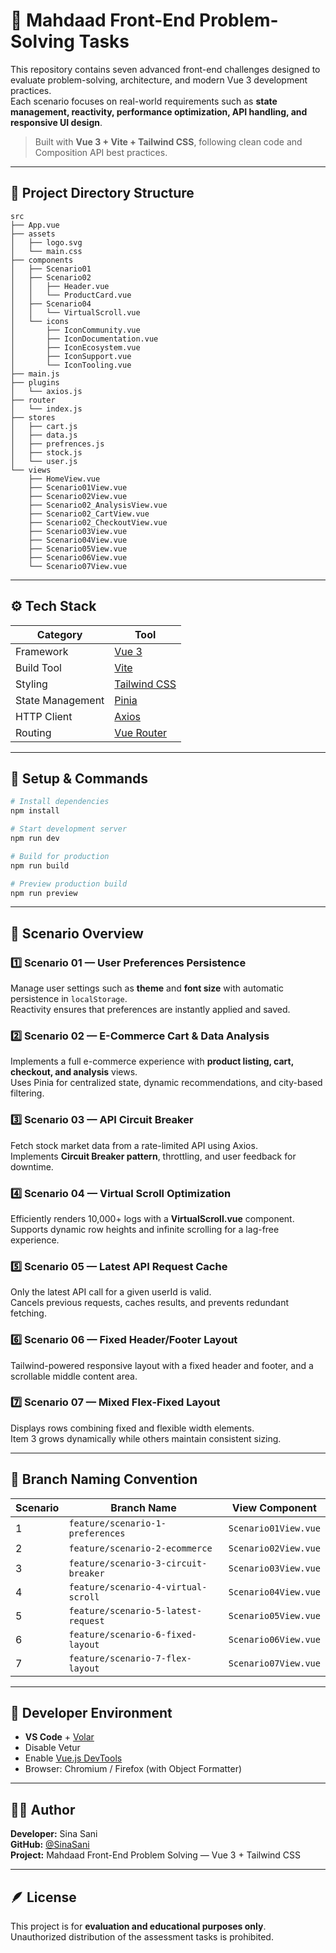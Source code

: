 # 🧩 Mahdaad Front-End Problem-Solving Tasks

This repository contains seven advanced front-end challenges designed to evaluate problem-solving, architecture, and modern Vue 3 development practices.  
Each scenario focuses on real-world requirements such as **state management, reactivity, performance optimization, API handling, and responsive UI design**.

> Built with **Vue 3 + Vite + Tailwind CSS**, following clean code and Composition API best practices.

---

## 📂 Project Directory Structure

```
src
├── App.vue
├── assets
│   ├── logo.svg
│   └── main.css
├── components
│   ├── Scenario01
│   ├── Scenario02
│   │   ├── Header.vue
│   │   └── ProductCard.vue
│   ├── Scenario04
│   │   └── VirtualScroll.vue
│   └── icons
│       ├── IconCommunity.vue
│       ├── IconDocumentation.vue
│       ├── IconEcosystem.vue
│       ├── IconSupport.vue
│       └── IconTooling.vue
├── main.js
├── plugins
│   └── axios.js
├── router
│   └── index.js
├── stores
│   ├── cart.js
│   ├── data.js
│   ├── prefrences.js
│   ├── stock.js
│   └── user.js
└── views
    ├── HomeView.vue
    ├── Scenario01View.vue
    ├── Scenario02View.vue
    ├── Scenario02_AnalysisView.vue
    ├── Scenario02_CartView.vue
    ├── Scenario02_CheckoutView.vue
    ├── Scenario03View.vue
    ├── Scenario04View.vue
    ├── Scenario05View.vue
    ├── Scenario06View.vue
    └── Scenario07View.vue
```

---

## ⚙️ Tech Stack

| Category | Tool |
|-----------|------|
| Framework | [Vue 3](https://vuejs.org/) |
| Build Tool | [Vite](https://vitejs.dev/) |
| Styling | [Tailwind CSS](https://tailwindcss.com/) |
| State Management | [Pinia](https://pinia.vuejs.org/) |
| HTTP Client | [Axios](https://axios-http.com/) |
| Routing | [Vue Router](https://router.vuejs.org/) |

---

## 🚀 Setup & Commands

```bash
# Install dependencies
npm install

# Start development server
npm run dev

# Build for production
npm run build

# Preview production build
npm run preview
```

---

## 🧠 Scenario Overview

### 1️⃣ Scenario 01 — User Preferences Persistence
Manage user settings such as **theme** and **font size** with automatic persistence in `localStorage`.  
Reactivity ensures that preferences are instantly applied and saved.

### 2️⃣ Scenario 02 — E-Commerce Cart & Data Analysis
Implements a full e-commerce experience with **product listing, cart, checkout, and analysis** views.  
Uses Pinia for centralized state, dynamic recommendations, and city-based filtering.

### 3️⃣ Scenario 03 — API Circuit Breaker
Fetch stock market data from a rate-limited API using Axios.  
Implements **Circuit Breaker pattern**, throttling, and user feedback for downtime.

### 4️⃣ Scenario 04 — Virtual Scroll Optimization
Efficiently renders 10,000+ logs with a **VirtualScroll.vue** component.  
Supports dynamic row heights and infinite scrolling for a lag-free experience.

### 5️⃣ Scenario 05 — Latest API Request Cache
Only the latest API call for a given userId is valid.  
Cancels previous requests, caches results, and prevents redundant fetching.

### 6️⃣ Scenario 06 — Fixed Header/Footer Layout
Tailwind-powered responsive layout with a fixed header and footer, and a scrollable middle content area.

### 7️⃣ Scenario 07 — Mixed Flex-Fixed Layout
Displays rows combining fixed and flexible width elements.  
Item 3 grows dynamically while others maintain consistent sizing.

---

## 🧩 Branch Naming Convention

| Scenario | Branch Name | View Component |
|-----------|--------------|----------------|
| 1 | `feature/scenario-1-preferences` | `Scenario01View.vue` |
| 2 | `feature/scenario-2-ecommerce` | `Scenario02View.vue` |
| 3 | `feature/scenario-3-circuit-breaker` | `Scenario03View.vue` |
| 4 | `feature/scenario-4-virtual-scroll` | `Scenario04View.vue` |
| 5 | `feature/scenario-5-latest-request` | `Scenario05View.vue` |
| 6 | `feature/scenario-6-fixed-layout` | `Scenario06View.vue` |
| 7 | `feature/scenario-7-flex-layout` | `Scenario07View.vue` |

---

## 🧰 Developer Environment

- **VS Code** + [Volar](https://marketplace.visualstudio.com/items?itemName=Vue.volar)
- Disable Vetur
- Enable [Vue.js DevTools](https://devtools.vuejs.org/)
- Browser: Chromium / Firefox (with Object Formatter)

---

## 👨‍💻 Author

**Developer:** Sina Sani  
**GitHub:** [@SinaSani](https://github.com/SinaSani)  
**Project:** Mahdaad Front-End Problem Solving — Vue 3 + Tailwind CSS

---

## 🪶 License

This project is for **evaluation and educational purposes only**.  
Unauthorized distribution of the assessment tasks is prohibited.

